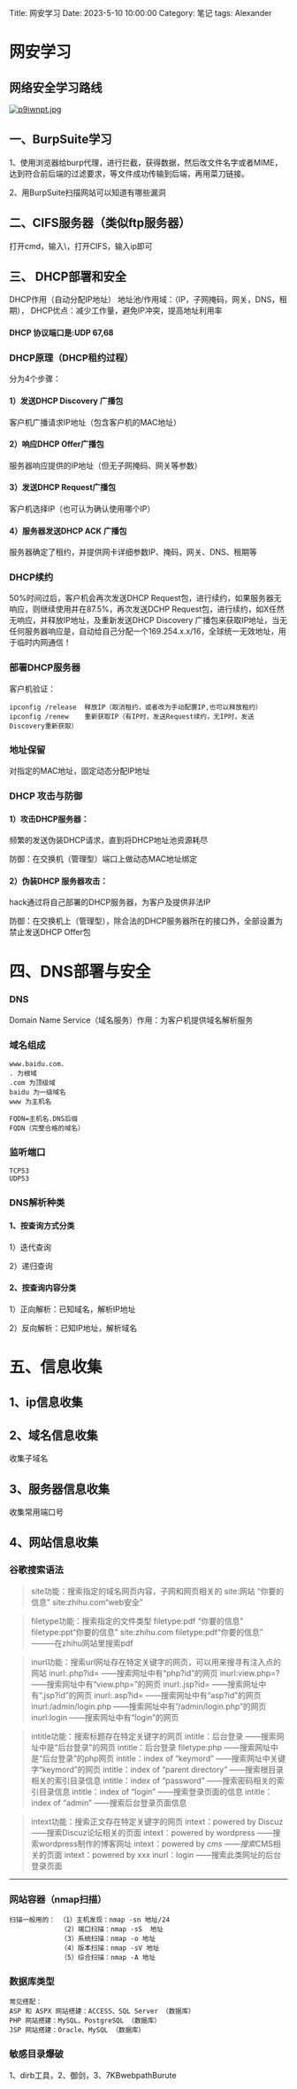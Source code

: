 Title: 网安学习
Date: 2023-5-10 10:00:00
Category: 笔记
tags: Alexander
# 网安学习

## 网络安全学习路线

[![p9iwnpt.jpg](https://s1.ax1x.com/2023/04/18/p9iwnpt.jpg)](https://imgse.com/i/p9iwnpt)

## 一、BurpSuite学习

1、使用浏览器给burp代理，进行拦截，获得数据，然后改文件名字或者MIME，达到符合前后端的过滤要求，等文件成功传输到后端，再用菜刀链接。

2、用BurpSuite扫描网站可以知道有哪些漏洞

## 二、CIFS服务器（类似ftp服务器）
打开cmd，输入\\，打开CIFS，输入ip即可

## 三、 DHCP部署和安全
DHCP作用（自动分配IP地址）
地址池/作用域：（IP，子网掩码，网关，DNS，租期），
DHCP优点：减少工作量，避免IP冲突，提高地址利用率

#### DHCP 协议端口是:UDP 67,68

### DHCP原理（DHCP租约过程）

分为4个步骤：

#### 1）发送DHCP Discovery 广播包 

客户机广播请求IP地址（包含客户机的MAC地址）

#### 2）响应DHCP Offer广播包

服务器响应提供的IP地址（但无子网掩码、网关等参数）

#### 3）发送DHCP Request广播包

客户机选择IP（也可认为确认使用哪个IP）

#### 4）服务器发送DHCP ACK 广播包

服务器确定了租约，并提供网卡详细参数IP、掩码，网关、DNS、租期等

### DHCP续约

50%时间过后，客户机会再次发送DHCP Request包，进行续约，如果服务器无响应，则继续使用并在87.5%，再次发送DCHP Request包，进行续约，如X任然无响应，并释放IP地址，及重新发送DHCP Discovery 广播包来获取IP地址，当无任何服务器响应是，自动给自己分配一个169.254.x.x/16，全球统一无效地址，用于临时内网通信！

### 部署DHCP服务器

客户机验证：

```
ipconfig /release  释放IP（取消租约，或者改为手动配置IP,也可以释放租约）
ipconfig /renew    重新获取IP（有IP时，发送Request续约，无IP时，发送Discovery重新获取）
```



### 地址保留

对指定的MAC地址，固定动态分配IP地址

### DHCP 攻击与防御

#### 1）攻击DHCP服务器：

频繁的发送伪装DHCP请求，直到将DHCP地址池资源耗尽

防御：在交换机（管理型）端口上做动态MAC地址绑定

#### 2）伪装DHCP 服务器攻击：

hack通过将自己部署的DHCP服务器，为客户及提供非法IP

防御：在交换机上（管理型），除合法的DHCP服务器所在的接口外，全部设置为禁止发送DHCP Offer包

# 四、DNS部署与安全

### DNS

Domain Name Service（域名服务）作用：为客户机提供域名解析服务

### 域名组成

```
www.baidu.com.
. 为根域
.com 为顶级域
baidu 为一级域名
www 为主机名
```

```
FQDN=主机名.DNS后缀
FQDN（完整合格的域名）
```

### 监听端口

```
TCP53
UDP53
```

### DNS解析种类

#### 1、按查询方式分类

1）迭代查询

2）递归查询

#### 2、按查询内容分类

1）正向解析：已知域名，解析IP地址

2）反向解析：已知IP地址，解析域名

# 五、信息收集

## 1、ip信息收集

## 2、域名信息收集

收集子域名

## 3、服务器信息收集

收集常用端口号

## 4、网站信息收集

### 谷歌搜索语法

>site功能：搜索指定的域名网页内容，子网和网页相关的
>	site:网站 “你要的信息”
>	site:zhihu.com“web安全”

> filetype功能：搜索指定的文件类型
> 	    filetype:pdf “你要的信息”
> 		filetype:ppt“你要的信息”
> 	    site:zhihu.com filetype:pdf“你要的信息”	———在zhihu网站里搜索pdf

> inurl功能：搜索url网址存在特定关键字的网页，可以用来搜寻有注入点的网站
> 		inurl:.php?id=		——搜索网址中有“php?id”的网页
> 		inurl:view.php=?		——搜索网址中有“view.php=”的网页
> 		inurl:.jsp?id=		——搜索网址中有“.jsp?id”的网页
> 		inurl:.asp?id=		——搜索网址中有“asp?id”的网页
> 		inurl:/admin/login.php	——搜索网址中有“/admin/login.php”的网页
> 		inurl:login		——搜索网址中有“login”的网页

> intitle功能：搜索标题存在特定关键字的网页
> 		intitle：后台登录			——搜索网址中是“后台登录”的网页
> 		intitle：后台登录 filetype:php		——搜索网址中是“后台登录”的php网页
> 		intitle：index of “keymord”		——搜索网址中关键字“keymord”的网页
> 		intitle：index of “parent directory”	——搜索根目录 相关的索引目录信息
> 		intitle：index of “password”		——搜索密码相关的索引目录信息
> 		intitle：index of “login”		——搜索登录页面的信息
> 		intitle：index of “admin”		——搜索后台登录页面信息

> intext功能：搜索正文存在特定关键字的网页
> 		intext：powered by Discuz		——搜索Discuz论坛相关的页面
> 		intext：powered by wordpress	——搜索wordpress制作的博客网址
> 		intext：powered by *cms		——搜索*CMS相关的页面
> 		intext：powered by xxx inurl：login	——搜索此类网址的后台登录页面

------

### 网站容器（nmap扫描）

```
扫描一般用的： （1）主机发现：nmap -sn 地址/24
			 （2）端口扫描：nmap -sS  地址
			 （3）系统扫描：nmap -o 地址
			 （4）版本扫描：nmap -sV 地址
			 （5）综合扫描：nmap -A 地址
```

### 数据库类型

```
常见搭配：
ASP 和 ASPX 网站搭建：ACCESS、SQL Server （数据库）
PHP 网站搭建：MySQL、PostgreSQL （数据库）
JSP 网站搭建：Oracle、MySQL （数据库）
```

### 敏感目录爆破

1、dirb工具，2、御剑，3、7KBwebpathBurute
